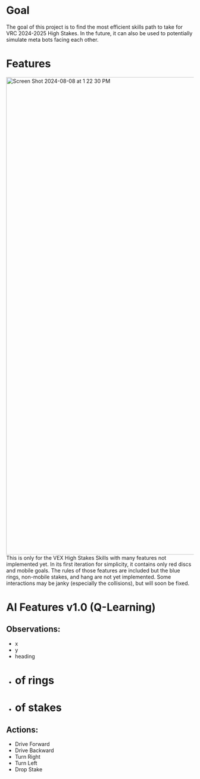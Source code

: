 # Goal
The goal of this project is to find the most efficient skills path to take for VRC 2024-2025 High Stakes. In the future, it can also be used to potentially simulate meta bots facing each other. 

# Features
<img width="1280" alt="Screen Shot 2024-08-08 at 1 22 30 PM" src="https://github.com/user-attachments/assets/c4215e63-4bf6-4ecd-b570-4bbd52516853">
This is only for the VEX High Stakes Skills with many features not implemented yet. In its first iteration for simplicity, it contains only red discs and mobile goals. The rules of those features are included but the blue rings, non-mobile stakes, and hang are not yet implemented. Some interactions may be janky (especially the collisions), but will soon be fixed.  

# AI Features v1.0 (Q-Learning)
## Observations:
- x
- y
- heading
- # of rings
- # of stakes

## Actions:
- Drive Forward
- Drive Backward
- Turn Right
- Turn Left
- Drop Stake

